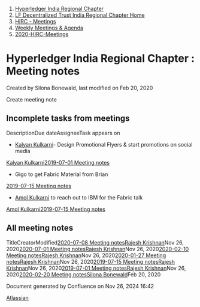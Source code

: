 1. [Hyperledger India Regional Chapter](index.html)
2. [LF Decentralized Trust India Regional Chapter Home](LF-Decentralized-Trust-India-Regional-Chapter-Home_19169282.html)
3. [HIRC - Meetings](HIRC---Meetings_19169350.html)
4. [Weekly Meetings &amp; Agenda](19169352.html)
5. [2020-HIRC-Meetings](2020-HIRC-Meetings_19169301.html)

# Hyperledger India Regional Chapter : Meeting notes

Created by Silona Bonewald, last modified on Feb 20, 2020

Create meeting note

## Incomplete tasks from meetings

DescriptionDue dateAssigneeTask appears on

- [Kalyan Kulkarni](https://lf-hyperledger.atlassian.net/wiki/people/5bc6305b0e133108f330f5ec?ref=confluence)- Design Promotional Flyers &amp; start promotions on social media

[Kalyan Kulkarni](/wiki/display/~5bc6305b0e133108f330f5ec)[2019-07-01 Meeting notes](/wiki/spaces/HIRC/pages/19169353/2019-07-01+Meeting+notes?focusedTaskId=1)

- Gigo to get Fabric Material from Brian

[2019-07-15 Meeting notes](/wiki/spaces/HIRC/pages/19169356/2019-07-15+Meeting+notes?focusedTaskId=7)

- [Amol Kulkarni](https://lf-hyperledger.atlassian.net/wiki/people/712020:afe6231e-4bfa-48fe-a72b-997b7781eed9?ref=confluence) to reach out to IBM for the Fabric talk

[Amol Kulkarni](/wiki/display/~712020%3Aafe6231e-4bfa-48fe-a72b-997b7781eed9)[2019-07-15 Meeting notes](/wiki/spaces/HIRC/pages/19169356/2019-07-15+Meeting+notes?focusedTaskId=8)

## All meeting notes

TitleCreatorModified[2020-07-08 Meeting notes](/wiki/spaces/HIRC/pages/19169369/2020-07-08+Meeting+notes)[Rajesh Krishnan](/people/712020:edfbbf83-28be-4c2e-8863-7b0570fb781e?ref=confluence)Nov 26, 2020[2020-07-01 Meeting notes](/wiki/spaces/HIRC/pages/19169366/2020-07-01+Meeting+notes)[Rajesh Krishnan](/people/712020:edfbbf83-28be-4c2e-8863-7b0570fb781e?ref=confluence)Nov 26, 2020[2020-02-10 Meeting notes](/wiki/spaces/HIRC/pages/19169361/2020-02-10+Meeting+notes)[Rajesh Krishnan](/people/712020:edfbbf83-28be-4c2e-8863-7b0570fb781e?ref=confluence)Nov 26, 2020[2020-01-27 Meeting notes](/wiki/spaces/HIRC/pages/19169359/2020-01-27+Meeting+notes)[Rajesh Krishnan](/people/712020:edfbbf83-28be-4c2e-8863-7b0570fb781e?ref=confluence)Nov 26, 2020[2019-07-15 Meeting notes](/wiki/spaces/HIRC/pages/19169356/2019-07-15+Meeting+notes)[Rajesh Krishnan](/people/712020:edfbbf83-28be-4c2e-8863-7b0570fb781e?ref=confluence)Nov 26, 2020[2019-07-01 Meeting notes](/wiki/spaces/HIRC/pages/19169353/2019-07-01+Meeting+notes)[Rajesh Krishnan](/people/712020:edfbbf83-28be-4c2e-8863-7b0570fb781e?ref=confluence)Nov 26, 2020[2020-02-20 Meeting notes](/wiki/spaces/HIRC/pages/19169299/2020-02-20+Meeting+notes)[Silona Bonewald](/people/712020:60ad7903-c627-4d15-ac02-e45d3098bd8e?ref=confluence)Feb 20, 2020

Document generated by Confluence on Nov 26, 2024 16:42

[Atlassian](http://www.atlassian.com/)
